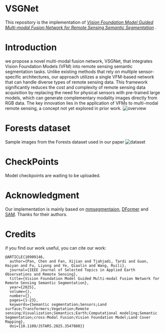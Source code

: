 # VSGNet

This repository is the implementation of [_Vision Foundation Model Guided Multi-modal Fusion Network for Remote Sensing Semantic Segmentation_](https://ieeexplore.ieee.org/document/10909146) .

# Introduction

we propose a novel multi-modal fusion network, VSGNet, that integrates Vision Foundation Models (VFM) into remote sensing semantic segmentation tasks. Unlike existing methods that rely on multiple sensor-specific architectures, our approach utilizes a single VFM-based network that can handle diverse types of remote sensing data. This framework significantly reduces the cost and complexity of remote sensing data acquisition by replacing the need for physical sensors with pre-trained large models, which can generate complementary modality images directly from RGB data. The key innovation lies in the application of VFMs to multi-modal remote sensing, a concept not yet explored in prior work.
![overview](framework/fig.png)

# Forests dataset
Sample images from the Forests dataset used in our paper
![dataset](dataset/dataset.png)

# CheckPoints
Model checkpoints are waiting to be uploaded.

# Acknowledgment
Our implementation is mainly based on [mmsegmentaion](https://github.com/open-mmlab/mmsegmentation), [DFormer](https://github.com/VCIP-RGBD/DFormer?tab=readme-ov-file) and [SAM](https://github.com/facebookresearch/segment-anything). Thanks for their authors.

# Credits
if you find our work useful, you can cite our work:
```
@ARTICLE{10909146,
  author={Pan, Chen and Fan, Xijian and Tjahjadi, Tardi and Guan, Haiyan and Fu, Liyong and Ye, Qiaolin and Wang, Ruili},
  journal={IEEE Journal of Selected Topics in Applied Earth Observations and Remote Sensing}, 
  title={Vision Foundation Model Guided Multi-modal Fusion Network for Remote Sensing Semantic Segmentation}, 
  year={2025},
  volume={},
  number={},
  pages={1-23},
  keywords={Semantic segmentation;Sensors;Land surface;Transformers;Vegetation;Remote sensing;Visualization;Semantics;Earth;Computational modeling;Semantic Segmentation;cross-Modal Fusion;Vision Foundation Model;Land Cover Mapping},
  doi={10.1109/JSTARS.2025.3547880}}

```